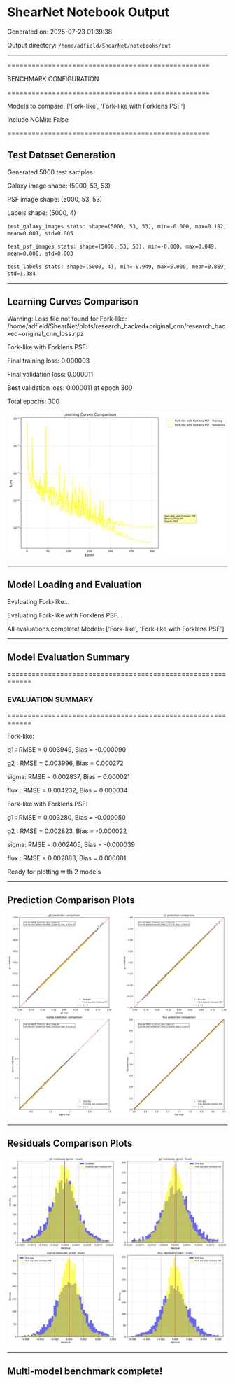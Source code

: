 # ShearNet Notebook Output

Generated on: 2025-07-23 01:39:38

Output directory: `/home/adfield/ShearNet/notebooks/out`

---

==================================================

BENCHMARK CONFIGURATION

==================================================

Models to compare: ['Fork-like', 'Fork-like with Forklens PSF']

Include NGMix: False

==================================================


## Test Dataset Generation

Generated 5000 test samples

Galaxy image shape: (5000, 53, 53)

PSF image shape: (5000, 53, 53)

Labels shape: (5000, 4)

```
test_galaxy_images stats: shape=(5000, 53, 53), min=-0.000, max=0.182, mean=0.001, std=0.005
```

```
test_psf_images stats: shape=(5000, 53, 53), min=-0.000, max=0.049, mean=0.000, std=0.003
```

```
test_labels stats: shape=(5000, 4), min=-0.949, max=5.000, mean=0.869, std=1.384
```

---


## Learning Curves Comparison

Warning: Loss file not found for Fork-like: /home/adfield/ShearNet/plots/research_backed+original_cnn/research_backed+original_cnn_loss.npz

Fork-like with Forklens PSF:

  Final training loss: 0.000003

  Final validation loss: 0.000011

  Best validation loss: 0.000011 at epoch 300

  Total epochs: 300

![learning_curves_comparison_20250723_013948.png](learning_curves_comparison_20250723_013948.png)

---


## Model Loading and Evaluation


Evaluating Fork-like...


Evaluating Fork-like with Forklens PSF...


All evaluations complete! Models: ['Fork-like', 'Fork-like with Forklens PSF']

---


## Model Evaluation Summary

============================================================


### EVALUATION SUMMARY

============================================================


Fork-like:

  g1   : RMSE = 0.003949, Bias = -0.000090

  g2   : RMSE = 0.003996, Bias = 0.000272

  sigma: RMSE = 0.002837, Bias = 0.000021

  flux : RMSE = 0.004232, Bias = 0.000034


Fork-like with Forklens PSF:

  g1   : RMSE = 0.003280, Bias = -0.000050

  g2   : RMSE = 0.002823, Bias = -0.000022

  sigma: RMSE = 0.002405, Bias = -0.000039

  flux : RMSE = 0.002883, Bias = 0.000001


Ready for plotting with 2 models

---


## Prediction Comparison Plots

![prediction_comparison_20250723_014017.png](prediction_comparison_20250723_014017.png)

---


## Residuals Comparison Plots

![residuals_comparison_20250723_014026.png](residuals_comparison_20250723_014026.png)

---


## Multi-model benchmark complete!

